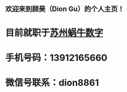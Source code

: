﻿## 欢迎来到顾昊（Dion Gu）的个人主页！

# 目前就职于[苏州蜗牛数字](http://www.woniu.com/)
# 手机号码：13912165660
# 微信号联系：dion8861

